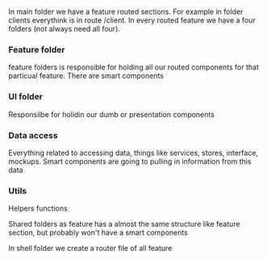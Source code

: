 In main folder we have a feature routed sections. For example in folder clients everythink is in route /client.
In every routed feature we have a four folders (not always need all four).

### Feature folder

feature folders is responsible for holding all our routed components for that particual feature. There are smart components

### UI folder

Responsilbe for holidin our dumb or presentation components

### Data access

Everything related to accessing data, things like services, stores, interface, mockups. Smart components are going to pulling in information from this data

### Utils

Helpers functions

Shared folders as feature has a almost the same structure like feature section, but probably won't have a smart components

In shell folder we create a router file of all feature
